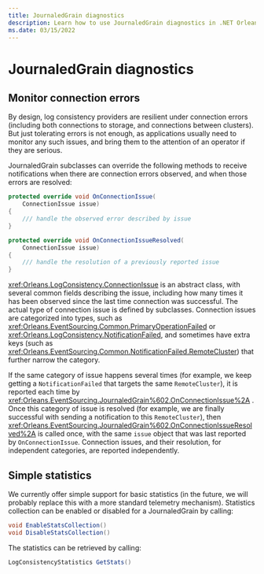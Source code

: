 ```yaml
---
title: JournaledGrain diagnostics
description: Learn how to use JournaledGrain diagnostics in .NET Orleans.
ms.date: 03/15/2022
---
```


# JournaledGrain diagnostics

## Monitor connection errors

By design, log consistency providers are resilient under connection errors (including both connections to storage, and connections between clusters). But just tolerating errors is not enough, as applications usually need to monitor any such issues, and bring them to the attention of an operator if they are serious.

JournaledGrain subclasses can override the following methods to receive notifications when there are connection errors observed, and when those errors are resolved:

```csharp
protected override void OnConnectionIssue(
    ConnectionIssue issue)
{
    /// handle the observed error described by issue
}

protected override void OnConnectionIssueResolved(
    ConnectionIssue issue)
{
    /// handle the resolution of a previously reported issue
}
```

<xref:Orleans.LogConsistency.ConnectionIssue> is an abstract class, with several common fields describing the issue, including how many times it has been observed since the last time connection was successful. The actual type of connection issue is defined by subclasses. Connection issues are categorized into types, such as <xref:Orleans.EventSourcing.Common.PrimaryOperationFailed> or <xref:Orleans.LogConsistency.NotificationFailed>, and sometimes have extra keys (such as <xref:Orleans.EventSourcing.Common.NotificationFailed.RemoteCluster>) that further narrow the category.

If the same category of issue happens several times (for example, we keep getting a `NotificationFailed` that targets the same `RemoteCluster`), it is reported each time by <xref:Orleans.EventSourcing.JournaledGrain%602.OnConnectionIssue%2A> . Once this category of issue is resolved (for example, we are finally successful with sending a notification to this `RemoteCluster`), then <xref:Orleans.EventSourcing.JournaledGrain%602.OnConnectionIssueResolved%2A> is called once, with the same `issue` object that was last reported by `OnConnectionIssue`. Connection issues, and their resolution, for independent categories, are reported independently.

## Simple statistics

We currently offer simple support for basic statistics (in the future, we will probably replace this with a more standard telemetry mechanism). Statistics collection can be enabled or disabled for a JournaledGrain by calling:

```csharp
void EnableStatsCollection()
void DisableStatsCollection()
```

The statistics can be retrieved by calling:

 ```csharp
LogConsistencyStatistics GetStats()
```
